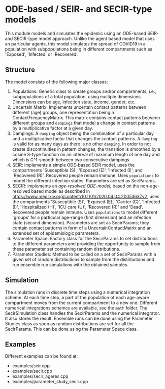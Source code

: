 # ODE-based / SEIR- and SECIR-type models

This module models and simulates the epidemic using an ODE-based SEIR- and SECIR-type model approach. Unlike the agent based model that uses an particular agents, this model simulates the spread of COVID19 in a population with subpopulations being in different compartments such as 'Exposed', 'Infected' or 'Recovered'.

## Structure

The model consists of the following major classes:
1. Populations: Generic class to create groups and/or compartments, i.e., subpopulations of a total population, using multiple dimensions. Dimensions can be age, infection state, income, gender, etc. 
2. Uncertain Matrix: Implements uncertain contact patterns between different (age) groups, one representation being a ContactFrequencyMatrix. This matrix contains contact patterns between different groups and `dampings` that model a change in contact patterns by a multiplicative factor at a given day.
3. Dampings: A `damping` object being the combination of a particular day and a multiplicative factor that changes the contact patterns. A `damping` is valid for as many days as there is no other `damping`. In order to not create discontinuities in pattern changes, the transition is smoothed by a cosine S-type function on an interval of maximum length of one day and which is C^1-smooth between two consecutive dampings.
4. SEIR: implements a simple ODE-based SEIR model, uses the compartments 'Susceptible (S)', 'Exposed (E)', 'Infected (I)', and 'Recovered (R)'. Recovered people remain immune. Uses `populations` to model the different infection states. Parameters are set as SeirParams.
5. SECIR: implements an *age-resolved ODE-model*, based on the non-age-resolved based model as described in https://www.medrxiv.org/content/10.1101/2020.04.04.20053637v2, uses the compartments 'Susceptible (S)', 'Exposed (E)', 'Carrier (C)', 'Infected (I)', 'Hospitalized (H)', 'ICU care (U)', 'Recovered (R)' and 'Dead'. Recovered people remain immune. Uses `populations` to model different 'groups' for a particular age-range (first dimension) and an infection state (second dimension). Parameters are set as SecirParams; they contain contact patterns in form of a UncertainContactMatrix and an extended set of epidemiologic parameters.
6. Parameter Space: Factory class for the SecirParams to set distributions to the different parameters and providing the opportunity to sample from these parameter set containing random distributions.
7. Parameter Studies: Method to be called on a set of SecirParams with a given set of random distributions to sample from the distributions and run ensemble run simulations with the obtained samples.

## Simulation

The simulation runs in discrete time steps using a numerical integration scheme. At each time step, a part of the population of each age-aware compartment moves from the current compartment to a new one. Different numerical integrations schemes are available, see the `math` folder. The SecirSimulation class handles the SecirParams and the numerical integrator. It also stores the result. Ensemble runs can be done using the Parameter Studies class as soon as random distributions are set for all the SecirParams. This can be done using the Parameter Space class.

## Examples

Different examples can be found at:

- examples/seir.cpp
- examples/secir.cpp
- examples/secir_ageres.cpp
- examples/parameter_study_secir.cpp
